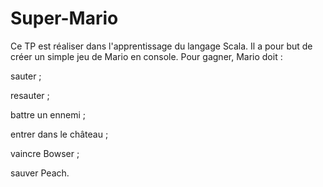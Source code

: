# Super-Mario
Ce TP est réaliser dans l'apprentissage du langage Scala. Il a pour but de créer un simple jeu de Mario en console.
Pour gagner, Mario doit :

sauter ;

resauter ;

battre un ennemi ;

entrer dans le château ;

vaincre Bowser ;

sauver Peach.
